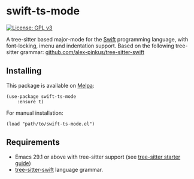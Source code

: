 # swift-ts-mode

[![License: GPL v3](https://img.shields.io/badge/License-GPLv3-blue.svg)](https://www.gnu.org/licenses/gpl-3.0)

A tree-sitter based major-mode for the [Swift](https://swift.org) programming language, with font-locking, imenu and indentation support. Based on the following tree-sitter grammar: [github.com/alex-pinkus/tree-sitter-swift](https://github.com/alex-pinkus/tree-sitter-swift)

## Installing

This package is available on [Melpa](https://melpa.org):

```
(use-package swift-ts-mode
    :ensure t)
```

For manual installation:

```
(load "path/to/swift-ts-mode.el")
```

## Requirements

- Emacs 29.1 or above with tree-sitter support (see [tree-sitter starter guide](https://git.savannah.gnu.org/cgit/emacs.git/tree/admin/notes/tree-sitter/starter-guide?h=emacs-29))
- [tree-sitter-swift](https://github.com/alex-pinkus/tree-sitter-swift) language grammar.
